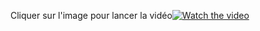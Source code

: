 Cliquer sur l'image pour lancer la vidéo[![Watch the video](https://i.imgur.com/QcbTgAP.png)](https://www.youtube.com/watch?v=KmXwTunqwbw&t)
